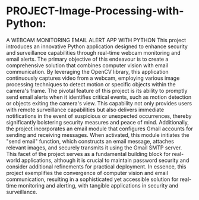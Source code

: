 # PROJECT-Image-Processing-with-Python:
A WEBCAM MONITORING EMAIL ALERT APP WITH PYTHON
This project introduces an innovative Python application designed to enhance security and surveillance capabilities through real-time webcam monitoring and email alerts. The primary objective of this endeavour is to create a comprehensive solution that combines computer vision with email communication. By leveraging the OpenCV library, this application continuously captures video from a webcam, employing various image processing techniques to detect motion or specific objects within the camera's frame.
The pivotal feature of this project is its ability to promptly send email alerts when it identifies critical events, such as motion detection or objects exiting the camera's view. This capability not only provides users with remote surveillance capabilities but also delivers immediate notifications in the event of suspicious or unexpected occurrences, thereby significantly bolstering security measures and peace of mind.
Additionally, the project incorporates an email module that configures Gmail accounts for sending and receiving messages. When activated, this module initiates the "send email" function, which constructs an email message, attaches relevant images, and securely transmits it using the Gmail SMTP server. This facet of the project serves as a fundamental building block for real-world applications, although it is crucial to maintain password security and consider additional refinements for practical deployment.
In essence, this project exemplifies the convergence of computer vision and email communication, resulting in a sophisticated yet accessible solution for real-time monitoring and alerting, with tangible applications in security and surveillance.
